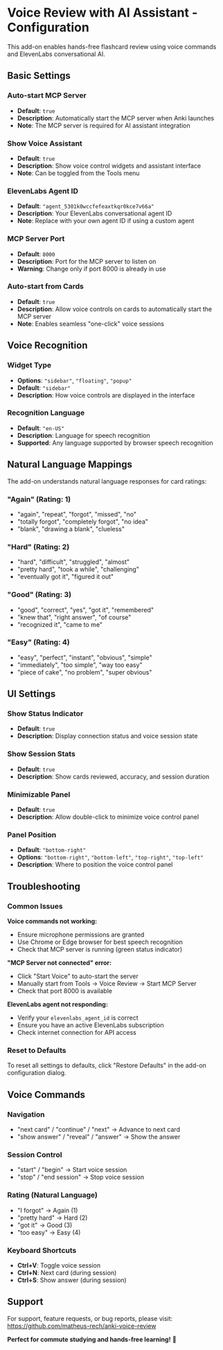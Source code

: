 # Voice Review with AI Assistant - Configuration

This add-on enables hands-free flashcard review using voice commands and ElevenLabs conversational AI.

## Basic Settings

### Auto-start MCP Server
- **Default**: `true`
- **Description**: Automatically start the MCP server when Anki launches
- **Note**: The MCP server is required for AI assistant integration

### Show Voice Assistant
- **Default**: `true`  
- **Description**: Show voice control widgets and assistant interface
- **Note**: Can be toggled from the Tools menu

### ElevenLabs Agent ID
- **Default**: `"agent_5301k0wccfefeaxtkqr0kce7v66a"`
- **Description**: Your ElevenLabs conversational agent ID
- **Note**: Replace with your own agent ID if using a custom agent

### MCP Server Port
- **Default**: `8000`
- **Description**: Port for the MCP server to listen on
- **Warning**: Change only if port 8000 is already in use

### Auto-start from Cards
- **Default**: `true`
- **Description**: Allow voice controls on cards to automatically start the MCP server
- **Note**: Enables seamless "one-click" voice sessions

## Voice Recognition

### Widget Type
- **Options**: `"sidebar"`, `"floating"`, `"popup"`
- **Default**: `"sidebar"`
- **Description**: How voice controls are displayed in the interface

### Recognition Language
- **Default**: `"en-US"`
- **Description**: Language for speech recognition
- **Supported**: Any language supported by browser speech recognition

## Natural Language Mappings

The add-on understands natural language responses for card ratings:

### "Again" (Rating: 1)
- "again", "repeat", "forgot", "missed", "no"
- "totally forgot", "completely forgot", "no idea" 
- "blank", "drawing a blank", "clueless"

### "Hard" (Rating: 2)  
- "hard", "difficult", "struggled", "almost"
- "pretty hard", "took a while", "challenging"
- "eventually got it", "figured it out"

### "Good" (Rating: 3)
- "good", "correct", "yes", "got it", "remembered"
- "knew that", "right answer", "of course"
- "recognized it", "came to me"

### "Easy" (Rating: 4)
- "easy", "perfect", "instant", "obvious", "simple"
- "immediately", "too simple", "way too easy"
- "piece of cake", "no problem", "super obvious"

## UI Settings

### Show Status Indicator
- **Default**: `true`
- **Description**: Display connection status and voice session state

### Show Session Stats
- **Default**: `true`
- **Description**: Show cards reviewed, accuracy, and session duration

### Minimizable Panel
- **Default**: `true`
- **Description**: Allow double-click to minimize voice control panel

### Panel Position
- **Default**: `"bottom-right"`
- **Options**: `"bottom-right"`, `"bottom-left"`, `"top-right"`, `"top-left"`
- **Description**: Where to position the voice control panel

## Troubleshooting

### Common Issues

**Voice commands not working:**
- Ensure microphone permissions are granted
- Use Chrome or Edge browser for best speech recognition
- Check that MCP server is running (green status indicator)

**"MCP Server not connected" error:**
- Click "Start Voice" to auto-start the server
- Manually start from Tools → Voice Review → Start MCP Server
- Check that port 8000 is available

**ElevenLabs agent not responding:**
- Verify your `elevenlabs_agent_id` is correct
- Ensure you have an active ElevenLabs subscription
- Check internet connection for API access

### Reset to Defaults

To reset all settings to defaults, click "Restore Defaults" in the add-on configuration dialog.

## Voice Commands

### Navigation
- "next card" / "continue" / "next" → Advance to next card
- "show answer" / "reveal" / "answer" → Show the answer

### Session Control  
- "start" / "begin" → Start voice session
- "stop" / "end session" → Stop voice session

### Rating (Natural Language)
- "I forgot" → Again (1)
- "pretty hard" → Hard (2)
- "got it" → Good (3) 
- "too easy" → Easy (4)

### Keyboard Shortcuts
- **Ctrl+V**: Toggle voice session
- **Ctrl+N**: Next card (during session)
- **Ctrl+S**: Show answer (during session)

## Support

For support, feature requests, or bug reports, please visit:
https://github.com/matheus-rech/anki-voice-review

**Perfect for commute studying and hands-free learning!** 🎤 